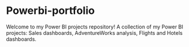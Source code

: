 # Powerbi-portfolio
Welcome to my Power BI projects repository! A collection of my Power BI projects: Sales dashboards, AdventureWorks analysis, Flights and Hotels dashboards.

